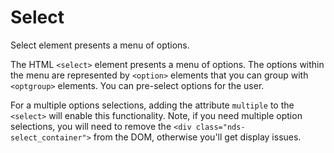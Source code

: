 # Select

Select element presents a menu of options.

The HTML `<select>` element presents a menu of options. The options within
the menu are represented by `<option>` elements that you can group with
`<optgroup>` elements. You can pre-select options for the user.

For a multiple options selections, adding the attribute `multiple` to
the `<select>` will enable this functionality. Note, if you need multiple
option selections, you will need to remove the
`<div class="nds-select_container">` from the DOM, otherwise you'll get
display issues.
